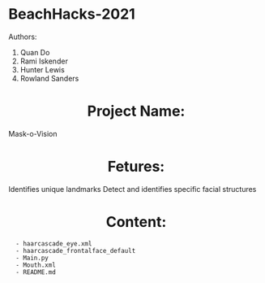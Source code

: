 # BeachHacks-2021

Authors:
1. Quan Do
2. Rami Iskender
3. Hunter Lewis
4. Rowland Sanders

<h1 align="center"> Project Name:</h1>
Mask-o-Vision

<h1 align="center"> Fetures:</h1>
Identifies unique landmarks
Detect and identifies specific facial structures

<h1 align="center"> Content:</h1>

```
  - haarcascade_eye.xml
  - haarcascade_frontalface_default
  - Main.py
  - Mouth.xml
  - README.md
```
